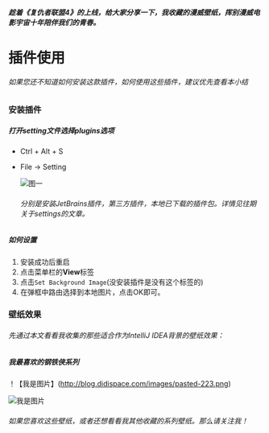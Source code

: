 ##### 趁着《复仇者联盟4》的上线，给大家分享一下，我收藏的漫威壁纸，挥别漫威电影宇宙十年陪伴我们的青春。

# 插件使用

###### 如果您还不知道如何安装这款插件，如何使用这些插件，建议优先查看本小结

### 安装插件

##### 打开setting文件选择plugins选项

* Ctrl + Alt + S

* File -> Setting

  ![图一](http://blog.didispace.com/images/pasted-212.png)

  ###### 分别是安装JetBrains插件，第三方插件，本地已下载的插件包。详情见往期关于settings的文章。

##### 如何设置

1. 安装成功后重启
2. 点击菜单栏的**View**标签
3. 点击`Set Background Image`(没安装插件是没有这个标签的)
4. 在弹框中路由选择到本地图片，点击OK即可。

### 壁纸效果

###### 先通过本文看看我收集的那些适合作为IntelliJ IDEA背景的壁纸效果：

##### 我最喜欢的钢铁侠系列

！【我是图片】(http://blog.didispace.com/images/pasted-223.png)

![我是图片](http://blog.didispace.com/images/pasted-223.png)



###### 如果您喜欢这些壁纸，或者还想看看我其他收藏的系列壁纸。那么请关注我！

